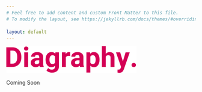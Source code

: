 ```yaml
---
# Feel free to add content and custom Front Matter to this file.
# To modify the layout, see https://jekyllrb.com/docs/themes/#overriding-theme-defaults

layout: default
---
```

<div id="content-holder">
    <div id="logo"><img src="/assets/images/diagraphy-logo-plain-01.svg" ></div>
    <p id="hero-text">Coming Soon</p>
</div>
